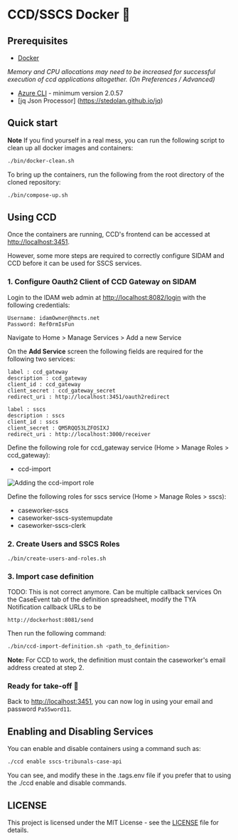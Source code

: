 # CCD/SSCS Docker :whale:

## Prerequisites

- [Docker](https://www.docker.com)

*Memory and CPU allocations may need to be increased for successful execution of ccd applications altogether. (On Preferences / Advanced)*

- [Azure CLI](https://docs.microsoft.com/en-us/cli/azure/install-azure-cli?view=azure-cli-latest) - minimum version 2.0.57 
- [jq Json Processor] (https://stedolan.github.io/jq)

## Quick start

**Note** If you find yourself in a real mess, you can run the following script to clean up all docker images and containers:

```bash
./bin/docker-clean.sh
```

To bring up the containers, run the following from the root directory of the cloned repository:

```bash
./bin/compose-up.sh
```
    
## Using CCD

Once the containers are running, CCD's frontend can be accessed at [http://localhost:3451](http://localhost:3451).

However, some more steps are required to correctly configure SIDAM and CCD before it can be used for SSCS services.

### 1. Configure Oauth2 Client of CCD Gateway on SIDAM

Login to the IDAM web admin at [http://localhost:8082/login](http://localhost:8082/login) with the following credentials:

    Username: idamOwner@hmcts.net
    Password: Ref0rmIsFun

Navigate to Home > Manage Services > Add a new Service

On the **Add Service** screen the following fields are required for the following two services:
```
label : ccd_gateway
description : ccd_gateway
client_id : ccd_gateway
client_secret : ccd_gateway_secret
redirect_uri : http://localhost:3451/oauth2redirect
```

```
label : sscs
description : sscs
client_id : sscs
client_secret : QM5RQQ53LZFOSIXJ
redirect_uri : http://localhost:3000/receiver
```

Define the following role for ccd_gateway service (Home > Manage Roles > ccd_gateway):

* ccd-import

![Adding the ccd-import role](https://github.com/hmcts/sscs-docker/img/create-ccd-import-role.png "Example")

Define the following roles for sscs service (Home > Manage Roles > sscs):

* caseworker-sscs
* caseworker-sscs-systemupdate
* caseworker-sscs-clerk

### 2. Create Users and SSCS Roles

    ./bin/create-users-and-roles.sh

### 3. Import case definition

TODO: This is not correct anymore. Can be multiple callback services
On the CaseEvent tab of the definition spreadsheet, modify the TYA Notification callback URLs to be

    http://dockerhost:8081/send

Then run the following command:
    
```bash
./bin/ccd-import-definition.sh <path_to_definition>
```

**Note:** For CCD to work, the definition must contain the caseworker's email address created at step 2.

### Ready for take-off 🛫

Back to [http://localhost:3451](http://localhost:3451), you can now log in using your email and password `Pa55word11`.

## Enabling and Disabling Services

You can enable and disable containers using a command such as:

```bash
./ccd enable sscs-tribunals-case-api
```

You can see, and modify these in the .tags.env file if you prefer that to using the ./ccd enable and disable commands.

## LICENSE

This project is licensed under the MIT License - see the [LICENSE](LICENSE.md) file for details.